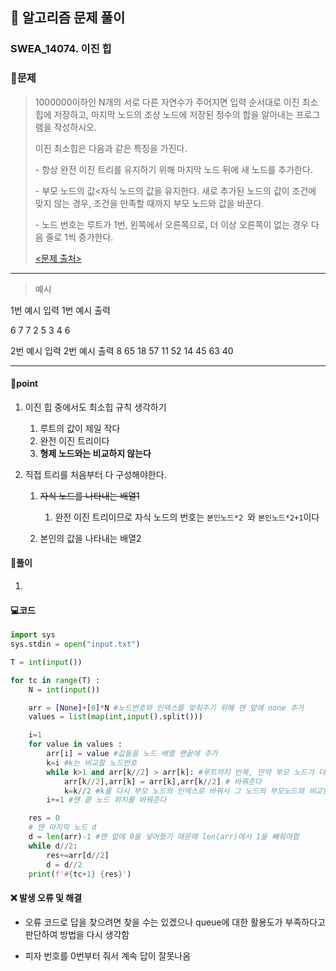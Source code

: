 ## 🐌 알고리즘 문제 풀이

### SWEA_14074. 이진 힙

### 📒문제

> 1000000이하인 N개의 서로 다른 자연수가 주어지면 입력 순서대로 이진 최소힙에 저장하고, 마지막 노드의 조상 노드에 저장된 정수의 합을 알아내는 프로그램을 작성하시오.
>
> 이진 최소힙은 다음과 같은 특징을 가진다.
>
>   \- 항상 완전 이진 트리를 유지하기 위해 마지막 노드 뒤에 새 노드를 추가한다.
>
>   \- 부모 노드의 값<자식 노드의 값을 유지한다. 새로 추가된 노드의 값이 조건에 맞지 않는 경우, 조건을 만족할 때까지 부모 노드와 값을 바꾼다.
>
>   \- 노드 번호는 루트가 1번, 왼쪽에서 오른쪽으로, 더 이상 오른쪽이 없는 경우 다음 줄로 1씩 증가한다.
>
> [<문제 출처>](https://swexpertacademy.com/main/talk/solvingClub/problemView.do?solveclubId=AX7XGXOaYdMDFAS2&contestProbId=AX-Ntkl6TTkDFAQe&probBoxId=AX-NuLg6TWwDFAQe&type=USER&problemBoxTitle=2022.03.17_Tree_%EC%8B%A4%EC%8A%B5&problemBoxCnt=5)



---

> 예시

1번 예시 입력						1번 예시 출력 

6											 7
7 2 5 3 4 6

2번 예시 입력						2번 예시 출력
8											 65
18 57 11 52 14 45 63 40

----




#### 🚀point

1. 이진 힙 중에서도 최소힙 규칙 생각하기
   1. 루트의 값이 제일 작다
   2. 완전 이진  트리이다
   3. **형제 노드와는 비교하지 않는다**
   
2. 직접 트리를 처음부터 다 구성해야한다.
   1. ~~자식 노드를 나타내는 배열1~~
      1. 완전 이진 트리이므로 자식 노드의 번호는 `본인노드*2 `와 `본인노드*2+1`이다

   2. 본인의 값을 나타내는 배열2





#### 🔎풀이

1. 

   



#### 💻코드

```python
import sys
sys.stdin = open("input.txt")

T = int(input())

for tc in range(T) :
    N = int(input())

    arr = [None]+[0]*N #노드번호와 인덱스를 맞춰주기 위해 맨 앞에 none 추가
    values = list(map(int,input().split()))

    i=1
    for value in values :
        arr[i] = value #값들을 노드 배열 맨끝에 추가
        k=i #k는 비교할 노드번호
        while k>1 and arr[k//2] > arr[k]: #루트까지 반복, 만약 부모 노드가 더 크면
            arr[k//2],arr[k] = arr[k],arr[k//2] # 바꿔준다
            k=k//2 #k를 다시 부모 노드의 인덱스로 바꿔서 그 노드의 부모노드와 비교한다
        i+=1 #맨 끝 노드 위치를 바꿔준다 

    res = 0
    # 맨 마지막 노드 d
    d = len(arr)-1 #맨 앞에 0을 넣어줬기 때문에 len(arr)에서 1을 빼줘야함
    while d//2:
        res+=arr[d//2]
        d = d//2
    print(f'#{tc+1} {res}')
```





#### ❌ 발생 오류 및 해결

- 오류 코드로 답을 찾으려면 찾을 수는 있겠으나 queue에 대한 활용도가 부족하다고 판단하여 방법을 다시 생각함

- 피자 번호를 0번부터 줘서 계속 답이 잘못나옴

  

